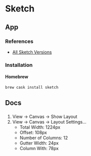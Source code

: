 # Sketch

## App

### References

- [All Sketch Versions](https://www.sketch.com/updates/)

### Installation

#### Homebrew

```sh
brew cask install sketch
```

## Docs

###

1. View -> Canvas -> Show Layout
2. View -> Canvas -> Layout Settings...
   - Total Width: 1224px
   - Offset: 108px
   - Number of Columns: 12
   - Gutter Width: 24px
   - Column With: 78px
